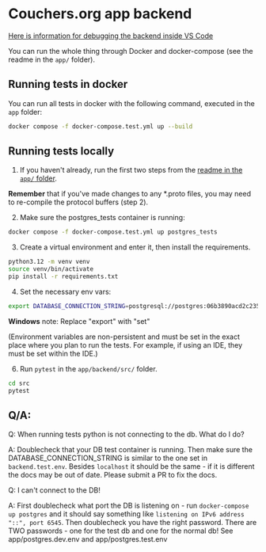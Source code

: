 # Couchers.org app backend

[Here is information for debugging the backend inside VS Code](/docs/backend-in-vscode.md)

You can run the whole thing through Docker and docker-compose (see the readme in the `app/` folder).

## Running tests in docker

You can run all tests in docker with the following command, executed in the `app` folder:

```sh
docker compose -f docker-compose.test.yml up --build
```

## Running tests locally

1. If you haven't already, run the first two steps from the [readme in the `app/` folder](https://github.com/Couchers-org/couchers/blob/develop/app/readme.md).

**Remember** that if you've made changes to any *.proto files, you may need to re-compile the protocol buffers (step 2).

2. Make sure the postgres_tests container is running:

```sh
docker compose -f docker-compose.test.yml up postgres_tests
```

3. Create a virtual environment and enter it, then install the requirements.

```sh
python3.12 -m venv venv
source venv/bin/activate
pip install -r requirements.txt
```

4. Set the necessary env vars:

```sh
export DATABASE_CONNECTION_STRING=postgresql://postgres:06b3890acd2c235c41be0bbfe22f1b386a04bf02eedf8c977486355616be2aa1@localhost:6544/postgres
```

**Windows** note: Replace "export" with "set"

(Environment variables are non-persistent and must be set in the exact place where you plan to run the tests. For example, if using an IDE, they must be set within the IDE.)

6. Run `pytest` in the `app/backend/src/` folder.

```sh
cd src
pytest
```

## Q/A:

Q: When running tests python is not connecting to the db. What do I do?

A: Doublecheck that your DB test container is running. Then make sure the DATABASE_CONNECTION_STRING is similar to the one set in `backend.test.env`. Besides `localhost` it should be the same - if it is different the docs may be out of date. Please submit a PR to fix the docs.

Q: I can't connect to the DB!

A: First doublecheck what port the DB is listening on - run `docker-compose up postgres` and it should say something like `listening on IPv6 address "::", port 6545`. Then doublecheck you have the right password. There are TWO passwords - one for the test db and one for the normal db! See app/postgres.dev.env and app/postgres.test.env
